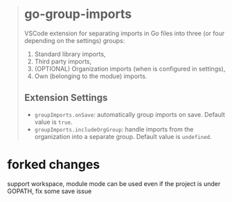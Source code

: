 > # go-group-imports
> 
> VSCode extension for separating imports in Go files into three (or four depending on the settings) groups:
> 
> 1. Standard library imports,
> 2. Third party imports,
> 3. (OPTIONAL) Organization imports (when is configured in settings),
> 4. Own (belonging to the modue) imports.
> 
> ## Extension Settings
> 
> - `groupImports.onSave`: automatically group imports on save. Default value is `true`.
> - `groupImports.includeOrgGroup`: handle imports from the organization into a separate group. Default value is `undefined`.

# forked changes
support workspace, module mode can be used even if the project is under GOPATH, fix some save issue
